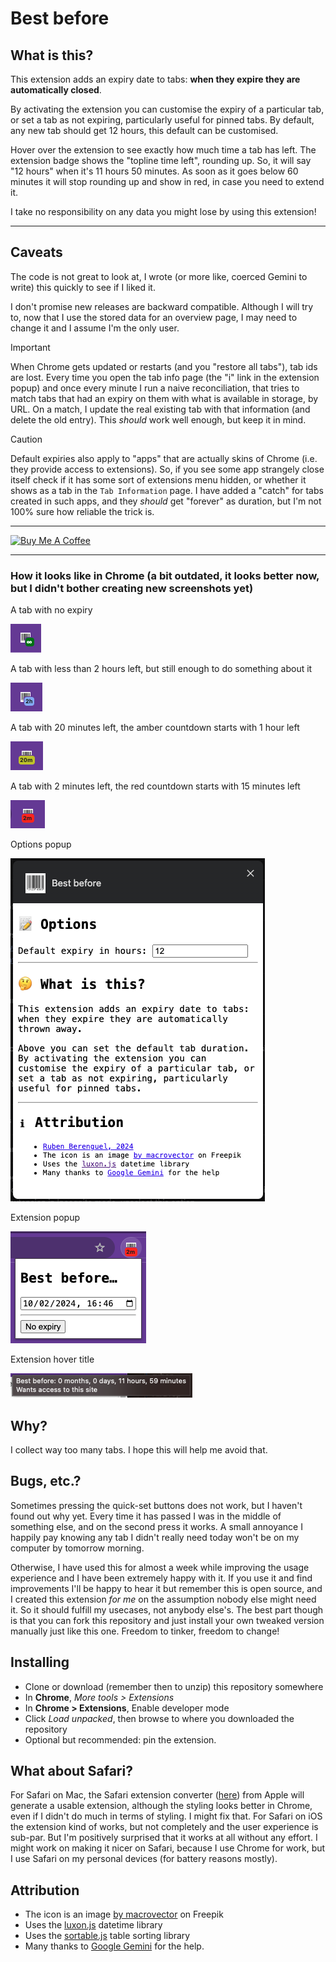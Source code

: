 # Best before

## What is this?

This extension adds an expiry date to tabs: **when they expire they are
automatically closed**.

By activating the extension you can customise the expiry of a particular
tab, or set a tab as not expiring, particularly useful for pinned tabs.
By default, any new tab should get 12 hours, this default can be customised.

Hover over the extension to see exactly how much time a tab has left. The
extension badge shows the "topline time left", rounding up. So, it will say
"12 hours" when it's 11 hours 50 minutes. As soon as it goes below 60 minutes
it will stop rounding up and show in red, in case you need to extend it.

I take no responsibility on any data you might lose by using this extension!

---

## Caveats

The code is not great to look at, I wrote (or more like, coerced Gemini to write)
this quickly to see if I liked it.

I don't promise new releases are backward compatible. Although I will try to,
now that I use the stored data for an overview page, I may need to change it
and I assume I'm the only user.

> [!IMPORTANT]  
> When Chrome gets updated or restarts (and you "restore all tabs"), tab ids are lost. Every time
> you open the tab info page (the "i" link in the extension popup) and once every minute I run
> a naive reconciliation, that tries to match tabs that had an expiry on them with what is available
> in storage, by URL. On a match, I update the real existing tab with that information (and delete the
> old entry). This _should_ work well enough, but keep it in mind.

> [!CAUTION]
> Default expiries also apply to "apps" that are actually skins of Chrome (i.e. they provide
> access to extensions). So, if you see some app strangely close itself check if it has some
> sort of extensions menu hidden, or whether it shows as a tab in the `Tab Information` page.
> I have added a "catch" for tabs created in such apps, and they _should_ get "forever" as
> duration, but I'm not 100% sure how reliable the trick is.

---

<a href="https://www.buymeacoffee.com/rberenguel" target="_blank"><img src="https://cdn.buymeacoffee.com/buttons/default-orange.png" alt="Buy Me A Coffee" height="51" width="217"></a>

---

### How it looks like in Chrome (a bit outdated, it looks better now, but I didn't bother creating new screenshots yet)

A tab with no expiry

![](images/inf.png)

A tab with less than 2 hours left, but still enough to do something about it

![](images/2h.png)

A tab with 20 minutes left, the amber countdown starts with 1 hour left

![](images/20m.png)

A tab with 2 minutes left, the red countdown starts with 15 minutes left

![](images/2m.png)

Options popup

![](images/Options.png)

Extension popup

![](images/Extension.png)

Extension hover title

![](images/Hover.png)

## Why?

I collect way too many tabs. I hope this will help me avoid that.

## Bugs, etc.?

Sometimes pressing the quick-set buttons does not work, but I haven't found out why yet. Every time it has passed I was in the middle of something else, and on the second press it works. A small annoyance I happily pay knowing any tab I didn't really need today won't be on my computer by tomorrow morning.

Otherwise, I have used this for almost a week while improving the usage experience and I have been extremely happy with it. If you use it and find improvements I'll be happy to hear it but remember this is open source, and I created this extension _for me_ on the assumption nobody else might need it. So it should fulfill my usecases, not anybody else's. The best part though is that you can fork this repository and just install your own tweaked version manually just like this one. Freedom to tinker, freedom to change!

## Installing

- Clone or download (remember then to unzip) this repository somewhere
- In **Chrome**, _More tools > Extensions_
- In **Chrome > Extensions**, Enable developer mode
- Click _Load unpacked_, then browse to where you downloaded the repository
- Optional but recommended: pin the extension.

## What about Safari?

For Safari on Mac, the Safari extension converter ([here](https://developer.apple.com/documentation/safariservices/safari_web_extensions/converting_a_web_extension_for_safari)) from Apple will generate a usable extension, although the styling looks better in Chrome, even if I didn't do much in terms of styling. I might fix that. For Safari on iOS the extension kind of works, but not completely and the user experience is sub-par. But I'm positively surprised that it works at all without any effort. I might work on making it nicer on Safari, because I use Chrome for work, but I use Safari on my personal devices (for battery reasons mostly).

## Attribution

- The icon is an image [by macrovector](https://www.freepik.com/free-vector/bar-qr-codes-white-stickers-set-label-information-data-identification-strip_10602030.htm#query=barcode&position=0&from_view=keyword&track=sph&uuid=d878575d-8b03-4d9c-bc19-52617e9d7f4b) on Freepik
- Uses the [luxon.js](https://moment.github.io/luxon/#/) datetime library
- Uses the [sortable.js](https://github.com/HubSpot/sortable) table sorting library
- Many thanks to [Google Gemini](http://gemini.google.com") for the help.
